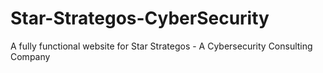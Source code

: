 # Star-Strategos-CyberSecurity
A fully functional website for Star Strategos - A Cybersecurity Consulting Company
